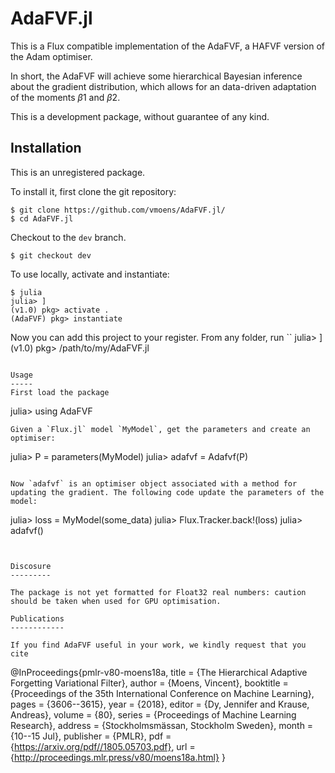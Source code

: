 # AdaFVF.jl

This is a Flux compatible implementation of the AdaFVF, a HAFVF version of the Adam optimiser. 

In short, the AdaFVF will achieve some hierarchical Bayesian inference about the gradient distribution, which allows for an data-driven adaptation of the moments $\beta$1 and $\beta$2.

This is a development package, without guarantee of any kind. 

Installation
------------
This is an unregistered package. 

To install it, first clone the git repository:
```
$ git clone https://github.com/vmoens/AdaFVF.jl/
$ cd AdaFVF.jl
```

Checkout to the `dev` branch.
```
$ git checkout dev
```

To use locally, activate and instantiate:
```
$ julia
julia> ]
(v1.0) pkg> activate .
(AdaFVF) pkg> instantiate
```

Now you can add this project to your register. From any folder, run
``
julia> ]
(v1.0) pkg> /path/to/my/AdaFVF.jl
```

Usage
-----
First load the package
```
julia> using AdaFVF
```
Given a `Flux.jl` model `MyModel`, get the parameters and create an optimiser:
```
julia> P = parameters(MyModel)
julia> adafvf = Adafvf(P)
```

Now `adafvf` is an optimiser object associated with a method for updating the gradient. The following code update the parameters of the model:
```
julia> loss = MyModel(some_data)
julia> Flux.Tracker.back!(loss)
julia> adafvf()
```


Discosure
---------

The package is not yet formatted for Float32 real numbers: caution should be taken when used for GPU optimisation.

Publications
------------ 

If you find AdaFVF useful in your work, we kindly request that you cite

```
@InProceedings{pmlr-v80-moens18a,
  title = 	 {The Hierarchical Adaptive Forgetting Variational Filter},
  author = 	 {Moens, Vincent},
  booktitle = 	 {Proceedings of the 35th International Conference on Machine Learning},
  pages = 	 {3606--3615},
  year = 	 {2018},
  editor = 	 {Dy, Jennifer and Krause, Andreas},
  volume = 	 {80},
  series = 	 {Proceedings of Machine Learning Research},
  address = 	 {Stockholmsmässan, Stockholm Sweden},
  month = 	 {10--15 Jul},
  publisher = 	 {PMLR},
  pdf = 	 {https://arxiv.org/pdf//1805.05703.pdf},
  url = 	 {http://proceedings.mlr.press/v80/moens18a.html}
}
```

